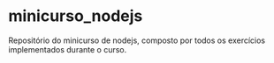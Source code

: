# minicurso_nodejs
Repositório do minicurso de nodejs, composto por todos os exercícios implementados durante o curso.
